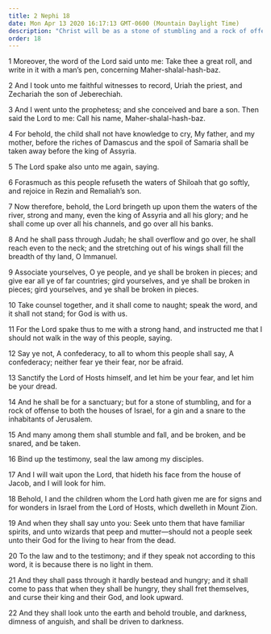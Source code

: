 ```yaml
---
title: 2 Nephi 18
date: Mon Apr 13 2020 16:17:13 GMT-0600 (Mountain Daylight Time)
description: "Christ will be as a stone of stumbling and a rock of offense—Seek the Lord, not peeping wizards—Turn to the law and to the testimony for guidance—Compare Isaiah 8. About 559–545 B.C."
order: 18
---
```


1 Moreover, the word of the Lord said unto me: Take thee a great roll, and write in it with a man’s pen, concerning Maher-shalal-hash-baz.

2 And I took unto me faithful witnesses to record, Uriah the priest, and Zechariah the son of Jeberechiah.

3 And I went unto the prophetess; and she conceived and bare a son. Then said the Lord to me: Call his name, Maher-shalal-hash-baz.

4 For behold, the child shall not have knowledge to cry, My father, and my mother, before the riches of Damascus and the spoil of Samaria shall be taken away before the king of Assyria.

5 The Lord spake also unto me again, saying.

6 Forasmuch as this people refuseth the waters of Shiloah that go softly, and rejoice in Rezin and Remaliah’s son.

7 Now therefore, behold, the Lord bringeth up upon them the waters of the river, strong and many, even the king of Assyria and all his glory; and he shall come up over all his channels, and go over all his banks.

8 And he shall pass through Judah; he shall overflow and go over, he shall reach even to the neck; and the stretching out of his wings shall fill the breadth of thy land, O Immanuel.

9 Associate yourselves, O ye people, and ye shall be broken in pieces; and give ear all ye of far countries; gird yourselves, and ye shall be broken in pieces; gird yourselves, and ye shall be broken in pieces.

10 Take counsel together, and it shall come to naught; speak the word, and it shall not stand; for God is with us.

11 For the Lord spake thus to me with a strong hand, and instructed me that I should not walk in the way of this people, saying.

12 Say ye not, A confederacy, to all to whom this people shall say, A confederacy; neither fear ye their fear, nor be afraid.

13 Sanctify the Lord of Hosts himself, and let him be your fear, and let him be your dread.

14 And he shall be for a sanctuary; but for a stone of stumbling, and for a rock of offense to both the houses of Israel, for a gin and a snare to the inhabitants of Jerusalem.

15 And many among them shall stumble and fall, and be broken, and be snared, and be taken.

16 Bind up the testimony, seal the law among my disciples.

17 And I will wait upon the Lord, that hideth his face from the house of Jacob, and I will look for him.

18 Behold, I and the children whom the Lord hath given me are for signs and for wonders in Israel from the Lord of Hosts, which dwelleth in Mount Zion.

19 And when they shall say unto you: Seek unto them that have familiar spirits, and unto wizards that peep and mutter—should not a people seek unto their God for the living to hear from the dead.

20 To the law and to the testimony; and if they speak not according to this word, it is because there is no light in them.

21 And they shall pass through it hardly bestead and hungry; and it shall come to pass that when they shall be hungry, they shall fret themselves, and curse their king and their God, and look upward.

22 And they shall look unto the earth and behold trouble, and darkness, dimness of anguish, and shall be driven to darkness.
